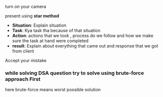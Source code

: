 turn on your camera

present using **star method**

- **Situation**: Explain situation
- **Task**: Kya task tha because of that situation
- **Action**: actions that we took , process do we follow and how we make sure the task at hand were completed
- **result**: Explain about everything that came out and response that we got from client

Accept your mistake


### while solving DSA question try to solve using brute-force approach First

 here brute-force means worst possible solution  




